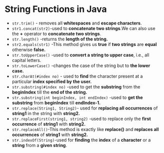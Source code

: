 # String Functions in Java

- `str.trim()` - removes all **whitespaces** and **escape characters**.
- `str1.concat(str2)`-used to **concatenate two strings**.We can also use the **+** operator to **concatenate two strings**.
- `str.length()` -returns the **length of the string.**
- `str2.equals(str1)` -This method gives us **true** if **two strings** are **equal** otherwise **false.**
- `str.toUpperCase()` -used to **convert a string to upper case**, i.e., all capital letters.
- `str.toLowerCase()` -changes the case of the string but to **the lower case.**
- `str.charAt(#index no)` - used to **find** the character present at a particular **index specified by the user.**
- `str.substring(#index no)` -used to get the **substring** from the **beginIndex** till the **end of the string.** 
- `str.substring(int beginIndex, int endIndex)` -used to **get the substring** from **beginIndex** till **endIndex-1.**
- `str.replace(String1, String2)`- used for **replacing all occurrences** of **string1** in the string with **string2.**
- `str.replaceFirst(string1, string2)` -used to replace only the **first occurrence** of **string1** with **string2.**
- `str.replaceAll()`-This method is exactly like **replace()** and **replaces all occurrences** of **string1** with **string2.**
- `str.indexOf(String)`-used for **finding** the **index** of a **character** or a **string** from a **given string**.

